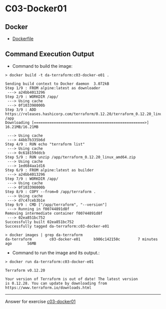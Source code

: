 # C03-Docker01

## Docker 
- [Dockerfile](Dockerfile)

## Command Execution Output
- Command to build the image:
```
> docker build -t da-terraform:c03-docker-e01 .

Sending build context to Docker daemon  3.072kB
Step 1/9 : FROM alpine:latest as downloader
 ---> a24bb4013296
Step 2/9 : WORKDIR /app/
 ---> Using cache
 ---> 0f103398000b
Step 3/9 : ADD https://releases.hashicorp.com/terraform/0.12.20/terraform_0.12.20_linux_amd64.zip /app
Downloading [==================================================>]  16.21MB/16.21MB

 ---> Using cache
 ---> 44bb7b335b6d
Step 4/9 : RUN echo "terraform list"
 ---> Using cache
 ---> 0c618159ddcb
Step 5/9 : RUN unzip /app/terraform_0.12.20_linux_amd64.zip
 ---> Using cache
 ---> 1ed684aa1d16
Step 6/9 : FROM alpine:latest as builder
 ---> a24bb4013296
Step 7/9 : WORKDIR /app/
 ---> Using cache
 ---> 0f103398000b
Step 8/9 : COPY --from=0 /app/terraform .
 ---> Using cache
 ---> d7c47ceb3b1e
Step 9/9 : CMD ["/app/terraform", "--version"]
 ---> Running in f00744891d8f
Removing intermediate container f00744891d8f
 ---> 02ea851bc752
Successfully built 02ea851bc752
Successfully tagged da-terraform:c03-docker-e01

> docker images | grep da-terraform
da-terraform        c03-docker-e01      b906c142150c        7 minutes ago       56MB
```

- Command to run the image and its output.:
```
> docker run da-terraform:c03-docker-e01

Terraform v0.12.20

Your version of Terraform is out of date! The latest version
is 0.12.28. You can update by downloading from https://www.terraform.io/downloads.html

``` 

<!-- Don't change anything below this point-->
<!-- Before commiting, remove both commented lines--> 
***
Answer for exercise [c03-docker01](https://github.com/devopsacademyau/academy/blob/af3225a3436f263164e8daebc6bbd1ef3122b900/classes/03class/exercises/c03-docker01/README.md)